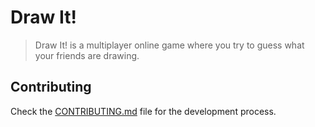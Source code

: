 # Draw It!

> Draw It! is a multiplayer online game where you try to guess what your friends are drawing.

## Contributing

Check the [CONTRIBUTING.md](CONTRIBUTING.md) file for the development process.
